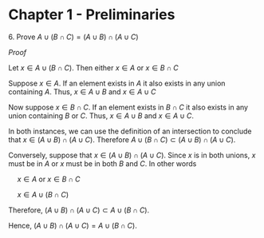 # Chapter 1 - Preliminaries

6\. Prove $A \cup (B \cap C) = (A \cup B) \cap (A \cup C)$

*Proof*

Let $x \in A \cup (B \cap C)$. Then either $x \in A$ or $x \in B \cap C$

Suppose $x \in A$. If an element exists in $A$ it also exists in any union containing $A$. Thus,
$x \in A \cup B$ and $x \in A \cup C$

Now suppose $x \in B \cap C$. If an element exists in $B \cap C$ it also exists in any union containing $B$ or $C$. Thus, $x \in A \cup B$ and $x \in A \cup C$.

In both instances, we can use the definition of an intersection to conclude that $x \in (A \cup B) \cap (A \cup C)$. Therefore $A \cup (B \cap C) \subset (A \cup B) \cap (A \cup C)$.

Conversely, suppose that $x \in (A \cup B) \cap (A \cup C)$. Since $x$ is in both unions, $x$ must be in $A$ or $x$ must be in both $B$ and $C$. In other words 

&emsp; $x \in A$ or $x \in B \cap C$

&emsp; $x \in A \cup (B \cap C)$
  
Therefore, $(A \cup B) \cap (A \cup C) \subset A \cup (B \cap C)$.

Hence, $(A \cup B) \cap (A \cup C) = A \cup (B \cap C)$.
  

